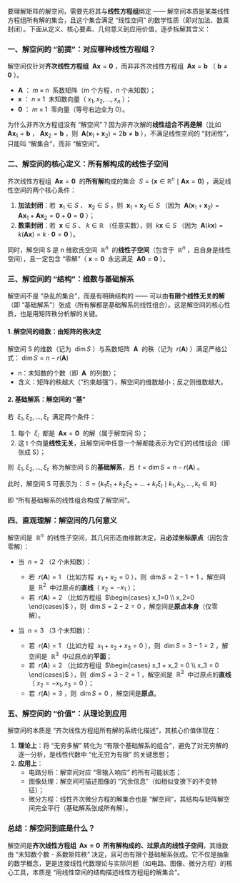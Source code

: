 
要理解矩阵的解空间，需要先将其与**线性方程组**绑定 —— 解空间本质是某类线性方程组所有解的集合，且这个集合满足 “线性空间” 的数学性质（即对加法、数乘封闭）。下面从定义、核心要素、几何意义到应用价值，逐步拆解其含义：

### 一、解空间的 “前提”：对应哪种线性方程组？

解空间仅针对**齐次线性方程组**  $\mathbf{A}\mathbf{x} = \mathbf{0}$ ，而非非齐次线性方程组  $\mathbf{A}\mathbf{x} = \mathbf{b}$ （ $\mathbf{b} \neq \mathbf{0}$ ）。

-  $\mathbf{A}$ ： $m \times n$  系数矩阵（m 个方程，n 个未知数）；
-  $\mathbf{x}$ ： $n \times 1$  未知数向量（ $x_1, x_2, ..., x_n$ ）；
-  $\mathbf{0}$ ： $m \times 1$  零向量（等号右边全为 0）。

为什么非齐次方程组没有 “解空间”？因为非齐次解的**线性组合不再是解**（比如  $\mathbf{A}\mathbf{x}_1 = \mathbf{b}$ ， $\mathbf{A}\mathbf{x}_2 = \mathbf{b}$ ，则  $\mathbf{A}(\mathbf{x}_1 + \mathbf{x}_2) = 2\mathbf{b} \neq \mathbf{b}$ ），不满足线性空间的 “封闭性”，只能叫 “解集合”，而非 “解空间”。

### 二、解空间的核心定义：所有解构成的线性子空间

齐次线性方程组  $\mathbf{A}\mathbf{x} = \mathbf{0}$  的**所有解**构成的集合  $S = \{ \mathbf{x} \in \mathbb{R}^n \mid \mathbf{A}\mathbf{x} = \mathbf{0} \}$ ，满足线性空间的两个核心条件：

1. **加法封闭**：若  $\mathbf{x}_1 \in S$ 、 $\mathbf{x}_2 \in S$ ，则  $\mathbf{x}_1 + \mathbf{x}_2 \in S$ （因为  $\mathbf{A}(\mathbf{x}_1 + \mathbf{x}_2) = \mathbf{A}\mathbf{x}_1 + \mathbf{A}\mathbf{x}_2 = \mathbf{0} + \mathbf{0} = \mathbf{0}$ ）；
2. **数乘封闭**：若  $\mathbf{x} \in S$ 、 $k \in \mathbb{R}$ （任意实数），则  $k\mathbf{x} \in S$ （因为  $\mathbf{A}(k\mathbf{x}) = k(\mathbf{A}\mathbf{x}) = k \cdot \mathbf{0} = \mathbf{0}$ ）。

同时，解空间 S 是 n 维欧氏空间  $\mathbb{R}^n$  的**线性子空间**（包含于  $\mathbb{R}^n$ ，且自身是线性空间），且一定包含 “零解”（ $\mathbf{x} = \mathbf{0}$  永远满足  $\mathbf{A}\mathbf{0} = \mathbf{0}$ ）。

### 三、解空间的 “结构”：维数与基础解系

解空间不是 “杂乱的集合”，而是有明确结构的 —— 可以由**有限个线性无关的解**（即 “基础解系”）张成（所有解都是基础解系的线性组合）。这是解空间的核心性质，也是用矩阵秩分析解的关键。

#### 1. 解空间的维数：由矩阵的秩决定

解空间 S 的维数（记为  $\dim S$ ）与系数矩阵  $\mathbf{A}$  的秩（记为  $r(\mathbf{A})$ ）满足严格公式： $\dim S = n - r(\mathbf{A})$ 

- n：未知数的个数（即  $\mathbf{A}$  的列数）；
- 含义：矩阵的秩越大（“约束越强”），解空间的维数越小；反之则维数越大。

#### 2. 基础解系：解空间的 “基”

若  $\xi_1, \xi_2, ..., \xi_t$  满足两个条件：

1. 每个  $\xi_i$  都是  $\mathbf{A}\mathbf{x} = \mathbf{0}$  的解（属于解空间 S）；
2. 这 t 个向量**线性无关**，且解空间中任意一个解都能表示为它们的线性组合（即张成 S）；

则  $\xi_1, \xi_2, ..., \xi_t$  称为解空间 S 的**基础解系**，且  $t = \dim S = n - r(\mathbf{A})$ 。

此时，解空间 S 可表示为： $S = \{ k_1\xi_1 + k_2\xi_2 + ... + k_t\xi_t \mid k_1, k_2, ..., k_t \in \mathbb{R} \}$ 

即 “所有基础解系的线性组合构成了解空间”。

### 四、直观理解：解空间的几何意义

解空间是  $\mathbb{R}^n$  的线性子空间，其几何形态由维数决定，且**必过坐标原点**（因包含零解）：

- 当  $n=2$ （2 个未知数）：
    
    - 若  $r(\mathbf{A})=1$ （比如方程  $x_1 + x_2 = 0$ ），则  $\dim S = 2-1=1$ ，解空间是  $\mathbb{R}^2$  中过原点的**直线**（ $x_2 = -x_1$ ）；
    - 若  $r(\mathbf{A})=2$ （比如方程组  $\begin{cases} x_1=0 \\ x_2=0 \end{cases}$ ），则  $\dim S = 2-2=0$ ，解空间是**原点本身**（仅零解）。
- 当  $n=3$ （3 个未知数）：
    
    - 若  $r(\mathbf{A})=1$ （比如方程  $x_1 + x_2 + x_3 = 0$ ），则  $\dim S = 3-1=2$ ，解空间是  $\mathbb{R}^3$  中过原点的**平面**；
    - 若  $r(\mathbf{A})=2$ （比如方程组  $\begin{cases} x_1 + x_2 = 0 \\ x_3 = 0 \end{cases}$ ），则  $\dim S = 3-2=1$ ，解空间是  $\mathbb{R}^3$  中过原点的**直线**（ $x_2=-x_1, x_3=0$ ）；
    - 若  $r(\mathbf{A})=3$ ，则  $\dim S = 0$ ，解空间是**原点**。

### 五、解空间的 “价值”：从理论到应用

解空间的本质是 “齐次线性方程组所有解的系统化描述”，其核心价值体现在：

1. **理论上**：将 “无穷多解” 转化为 “有限个基础解系的组合”，避免了对无穷解的逐一分析，是线性代数中 “化无穷为有限” 的关键思想；
2. **应用上**：
    - 电路分析：解空间对应 “零输入响应” 的所有可能状态；
    - 图像处理：解空间可描述图像的 “冗余信息”（如相似变换下的不变特征）；
    - 微分方程：线性齐次微分方程的解集合也是 “解空间”，其结构与矩阵解空间完全平行（基础解系张成所有解）。

### 总结：解空间到底是什么？

解空间是**齐次线性方程组  $\mathbf{A}\mathbf{x} = \mathbf{0}$  所有解构成的、过原点的线性子空间**，其维数由 “未知数个数 - 系数矩阵秩” 决定，且可由有限个基础解系张成。它不仅是抽象的数学概念，更是连接线性代数理论与实际问题（如电路、图像、微分方程）的核心工具，本质是 “用线性空间的结构描述线性方程组的解集合”。